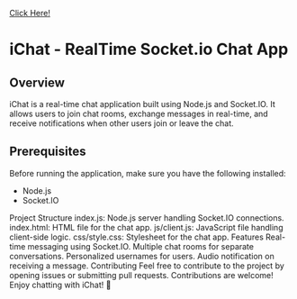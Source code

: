 <a href="https://dushyant21-bsa.github.io/ichat_lobby/">Click Here!</a>
<h1>iChat - RealTime Socket.io Chat App</h1>
<h2>Overview</h2>
<p>iChat is a real-time chat application built using Node.js and Socket.IO. It allows users to join chat rooms, exchange messages in real-time, and receive notifications when other users join or leave the chat.
</p>
<h2>Prerequisites</h2>
Before running the application, make sure you have the following installed:
<ul>
<li>Node.js</li>
<li>Socket.IO</li>
</ul>

Project Structure
index.js: Node.js server handling Socket.IO connections.
index.html: HTML file for the chat app.
js/client.js: JavaScript file handling client-side logic.
css/style.css: Stylesheet for the chat app.
Features
Real-time messaging using Socket.IO.
Multiple chat rooms for separate conversations.
Personalized usernames for users.
Audio notification on receiving a message.
Contributing
Feel free to contribute to the project by opening issues or submitting pull requests. Contributions are welcome!
Enjoy chatting with iChat! 🚀
